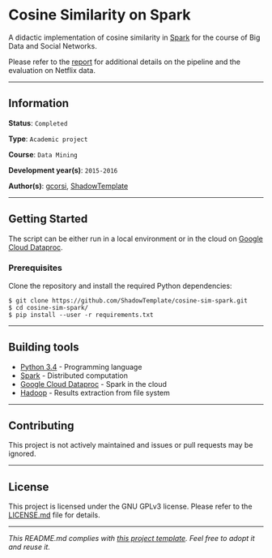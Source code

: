 # Cosine Similarity on Spark

A didactic implementation of cosine similarity in [Spark](
https://spark.apache.org/) for the course of Big Data and Social Networks.

Please refer to the [report](report.pdf) for additional details on the pipeline
and the evaluation on Netflix data.

---
## Information

**Status**: `Completed`

**Type**: `Academic project`

**Course**: `Data Mining`

**Development year(s)**: `2015-2016`

**Author(s)**: [gcorsi](https://github.com/gcorsi), [ShadowTemplate](
https://github.com/ShadowTemplate)

---
## Getting Started

The script can be either run in a local environment or in the cloud on 
[Google Cloud Dataproc](https://cloud.google.com/dataproc/).

### Prerequisites

Clone the repository and install the required Python dependencies:

```
$ git clone https://github.com/ShadowTemplate/cosine-sim-spark.git
$ cd cosine-sim-spark/
$ pip install --user -r requirements.txt
```

---
## Building tools

* [Python 3.4](https://www.python.org/downloads/release/python-340/) - 
Programming language
* [Spark](https://spark.apache.org/) - Distributed computation
* [Google Cloud Dataproc](https://cloud.google.com/dataproc/) - Spark in the 
cloud
* [Hadoop](https://hadoop.apache.org/) - Results extraction from file system

---
## Contributing

This project is not actively maintained and issues or pull requests may be 
ignored.

---
## License

This project is licensed under the GNU GPLv3 license.
Please refer to the [LICENSE.md](LICENSE.md) file for details.

---
*This README.md complies with [this project template](
https://github.com/ShadowTemplate/project-template). Feel free to adopt it
and reuse it.*
